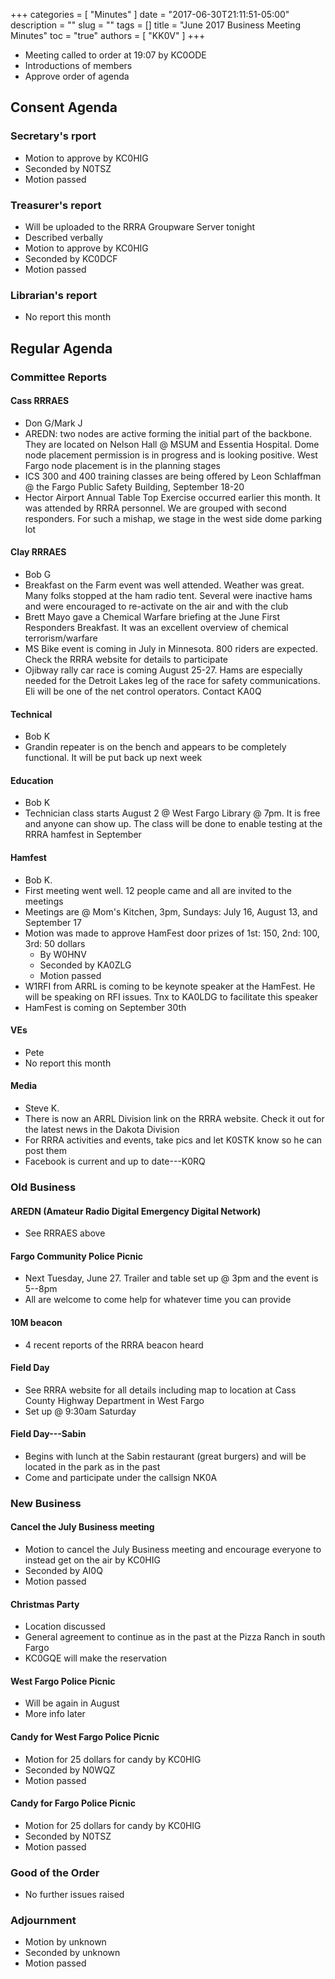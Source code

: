 +++
categories = [ "Minutes" ]
date = "2017-06-30T21:11:51-05:00"
description = ""
slug = ""
tags = []
title = "June 2017 Business Meeting Minutes"
toc = "true"
authors = [ "KK0V" ]
+++


* Meeting called to order at 19:07 by KC0ODE
* Introductions of members
* Approve order of agenda
<!--more-->
	
## Consent Agenda 

### Secretary's rport
* Motion to approve by KC0HIG
* Seconded by N0TSZ
* Motion passed

### Treasurer's report
* Will be uploaded to the RRRA Groupware Server tonight
* Described verbally
* Motion to approve by KC0HIG
* Seconded by KC0DCF
* Motion passed

### Librarian's report
* No report this month

## Regular Agenda

### Committee Reports 

#### Cass RRRAES
* Don G/Mark J
* AREDN: two nodes are active forming the initial part of the backbone. They
are located on Nelson Hall @ MSUM and Essentia Hospital.  Dome node placement
permission is in progress and is looking positive.  West Fargo node placement
is in the planning stages
* ICS 300 and 400 training classes are being offered by Leon Schlaffman @ the
Fargo Public Safety Building, September 18-20
* Hector Airport Annual Table Top Exercise occurred earlier this month.  It
was attended by RRRA personnel.  We are grouped with second responders.  For
such a mishap, we stage in the west side dome parking lot

#### Clay RRRAES
* Bob G
* Breakfast on the Farm event was well attended.  Weather was great.  Many
folks stopped at the ham radio tent.  Several were inactive hams and were
encouraged to re-activate on the air and with the club
* Brett Mayo gave a Chemical Warfare briefing at the June First Responders
Breakfast.  It was an excellent overview of chemical terrorism/warfare
* MS Bike event is coming in July in Minnesota.  800 riders are expected.
Check the RRRA website for details to participate
* Ojibway rally car race is coming August 25-27.  Hams are especially needed
for the Detroit Lakes leg of the race for safety communications.  Eli will be
one of the net control operators.  Contact KA0Q

#### Technical
* Bob K
* Grandin repeater is on the bench and appears to be completely functional.
It will be put back up next week

#### Education
* Bob K
* Technician class starts August 2 @ West Fargo Library @ 7pm.  It is free
and anyone can show up.  The class will be done to enable testing at the RRRA
hamfest in September

#### Hamfest
* Bob K.
* First meeting went well.  12 people came and all are invited to the
meetings
* Meetings are @ Mom's Kitchen, 3pm, Sundays: July 16, August 13, and
September 17
* Motion was made to approve HamFest door prizes of 1st: 150, 2nd: 100, 3rd:
50 dollars
    * By W0HNV
    * Seconded by KA0ZLG
    * Motion passed
* W1RFI from ARRL is coming to be keynote speaker at the HamFest.  He will be
speaking on RFI issues.  Tnx to KA0LDG to facilitate this speaker
* HamFest is coming on September 30th

#### VEs
* Pete
* No report this month

#### Media
* Steve K.
* There is now an ARRL Division link on the RRRA website.  Check it out for
the latest news in the Dakota Division
* For RRRA activities and events, take pics and let K0STK know so he can post
them
* Facebook is current and up to date---K0RQ

### Old Business

#### AREDN (Amateur Radio Digital Emergency Digital Network)
* See RRRAES above

#### Fargo Community Police Picnic
* Next Tuesday, June 27.  Trailer and table set up @ 3pm and the event is 5--8pm
* All are welcome to come help for whatever time you can provide

#### 10M beacon
* 4 recent reports of the RRRA beacon heard

#### Field Day
* See RRRA website for all details including map to location at Cass County Highway Department in West Fargo
* Set up @ 9:30am Saturday

#### Field Day---Sabin
* Begins with lunch at the Sabin restaurant (great burgers) and will be located in the park as in the past
* Come and participate under the callsign NK0A

### New Business

#### Cancel the July Business meeting
* Motion to cancel the July Business meeting and encourage everyone to instead get on the air by KC0HIG
* Seconded by AI0Q
* Motion passed

#### Christmas Party
* Location discussed
* General agreement to continue as in the past at the Pizza Ranch in south Fargo
* KC0GQE will make the reservation

#### West Fargo Police Picnic
* Will be again in August
* More info later

#### Candy for West Fargo Police Picnic
* Motion for 25 dollars for candy by KC0HIG
* Seconded by N0WQZ
* Motion passed

#### Candy for Fargo Police Picnic
* Motion for 25 dollars for candy by KC0HIG
* Seconded by N0TSZ
* Motion passed

### Good of the Order
* No further issues raised

### Adjournment
* Motion by unknown
* Seconded by unknown
* Motion passed
